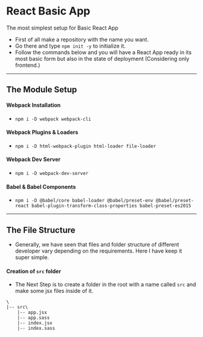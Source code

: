 # React Basic App

The most simplest setup for Basic React App

- First of all make a repository with the name you want.
- Go there and type `npm init -y` to initialize it.
- Follow the commands below and you will have a React App ready in its most basic form but also in the state of deployment (Considering only frontend.)

---

## The Module Setup

#### Webpack Installation

- `npm i -D webpack webpack-cli`

#### Webpack Plugins & Loaders

- `npm i -D html-webpack-plugin html-loader file-loader`

#### Webpack Dev Server

- `npm i -D webpack-dev-server`

#### Babel & Babel Components

- `npm i -D @babel/core babel-loader @babel/preset-env @babel/preset-react babel-plugin-transform-class-properties babel-preset-es2015`

---

## The File Structure

- Generally, we have seen that files and folder structure of different developer vary depending on the requirements. Here I have keep it super simple.

#### Creation of `src` folder

- The Next Step is to create a folder in the root with a name called `src` and make some jsx files inside of it.

```
\
|-- src\
    |-- app.jsx
    |-- app.sass
    |-- index.jsx
    |-- index.sass
```
